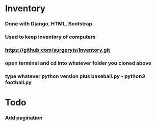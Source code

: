 # Inventory

### Done with Django, HTML, Bootstrap
### Used to keep inventory of computers
### https://github.com/surgeryis/Inventory.git
### open terminal and cd into whatever folder you cloned above
### type whatever python version plus baseball.py - python3 football.py
# Todo
### Add pagination
